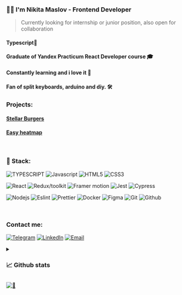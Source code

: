 ### 🙋‍♂️ I'm Nikita Maslov - Frontend Developer

> Currently looking for internship or junior position, also open for collaboration

#### Typescript💜

#### Graduate of Yandex Practicum React Developer course 🎓

#### Constantly learning and i love it 🎉

#### Fan of split keyboards, arduino and diy. 🛠

### Projects:

#### [Stellar Burgers](https://github.com/maslomeister/react-burger)

#### [Easy heatmap](https://github.com/maslomeister/easyheatmap)



<br>

### 🔮 Stack:

![TYPESCRIPT](https://img.shields.io/static/v1?message=typescript&logo=typescript&style=for-the-badge&color=1f1e34&label=%20)
![Javascript](https://img.shields.io/static/v1?message=javascript&logo=javascript&style=for-the-badge&color=1f1e34&label=%20)
![HTML5](https://img.shields.io/static/v1?message=HTML5&logo=html5&style=for-the-badge&color=1f1e34&label=%20)
![CSS3](https://img.shields.io/static/v1?message=css3&logo=css3&style=for-the-badge&color=1f1e34&label=%20)

![React](https://img.shields.io/static/v1?message=react&logo=react&style=for-the-badge&color=1f1e34&label=%20)
![Redux/toolkit](https://img.shields.io/static/v1?message=redux/toolkit&logo=redux&style=for-the-badge&color=1f1e34&label=%20)
![Framer motion](https://img.shields.io/static/v1?message=framer+motion&logo=framer&style=for-the-badge&color=1f1e34&label=%20)
![Jest](https://img.shields.io/static/v1?message=jest&logo=jest&style=for-the-badge&color=1f1e34&label=%20)
![Cypress](https://img.shields.io/static/v1?message=cypress&logo=cypress&style=for-the-badge&color=1f1e34&label=%20)

![Nodejs](https://img.shields.io/static/v1?message=node&logo=node.js&style=for-the-badge&color=1f1e34&label=%20)
![Eslint](https://img.shields.io/static/v1?message=eslint&logo=eslint&style=for-the-badge&color=1f1e34&label=%20)
![Prettier](https://img.shields.io/static/v1?message=prettier&logo=prettier&style=for-the-badge&color=1f1e34&label=%20)
![Docker](https://img.shields.io/static/v1?message=docker&logo=docker&style=for-the-badge&color=1f1e34&label=%20)
![Figma](https://img.shields.io/static/v1?message=figma&logo=figma&style=for-the-badge&color=1f1e34&label=%20)
![Git](https://img.shields.io/static/v1?message=git&logo=git&style=for-the-badge&color=1f1e34&label=%20)
![Github](https://img.shields.io/static/v1?message=github&logo=github&style=for-the-badge&color=1f1e34&label=%20)

<br>

### Contact me:

[![Telegram](https://img.shields.io/static/v1?message=telegram&logo=telegram&style=for-the-badge&color=1f1e34&label=%20)](https://t.me/maslomeister)
[![LinkedIn](https://img.shields.io/static/v1?message=LinkedIn&logo=LinkedIn&style=for-the-badge&color=1f1e34&label=%20)](https://www.linkedin.com/in/maslomeister/)
[![Email](https://img.shields.io/static/v1?message=maslomeister@gmail.com&logo=gmail&style=for-the-badge&color=1f1e34&label=%20)](mailto:maslomeister@gmail.com)

<details>
<summary>
  
### 📈 Github stats
</summary>
<br>
<p align = "center">
  <img width="54%" src = "https://github-readme-stats.vercel.app/api?username=maslomeister&layout=compact&show_icons=true&theme=radical">
  <img width="45%" src = "https://github-readme-stats.vercel.app/api/top-langs/?username=maslomeister&hide=c&layout=compact&theme=radical">
</p>
<br>
</details>



[![👀](https://api.visitorbadge.io/api/visitors?path=maslomeister&label=👀&labelColor=%231f1e34&countColor=%231f1e34&style=flat-square&labelStyle=upper)](https://visitorbadge.io/status?path=maslomeister)
